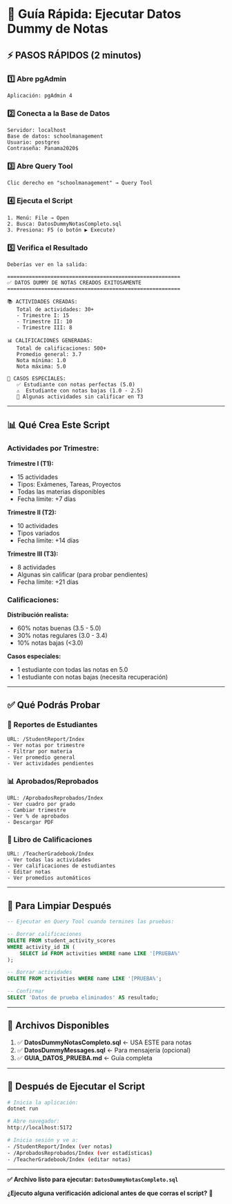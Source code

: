 # 🚀 Guía Rápida: Ejecutar Datos Dummy de Notas

## ⚡ PASOS RÁPIDOS (2 minutos)

### 1️⃣ Abre pgAdmin
```
Aplicación: pgAdmin 4
```

### 2️⃣ Conecta a la Base de Datos
```
Servidor: localhost
Base de datos: schoolmanagement
Usuario: postgres
Contraseña: Panama2020$
```

### 3️⃣ Abre Query Tool
```
Clic derecho en "schoolmanagement" → Query Tool
```

### 4️⃣ Ejecuta el Script
```
1. Menú: File → Open
2. Busca: DatosDummyNotasCompleto.sql
3. Presiona: F5 (o botón ▶️ Execute)
```

### 5️⃣ Verifica el Resultado
```
Deberías ver en la salida:

========================================================
✅ DATOS DUMMY DE NOTAS CREADOS EXITOSAMENTE
========================================================

📚 ACTIVIDADES CREADAS:
   Total de actividades: 30+
   - Trimestre I: 15
   - Trimestre II: 10
   - Trimestre III: 8

📊 CALIFICACIONES GENERADAS:
   Total de calificaciones: 500+
   Promedio general: 3.7
   Nota mínima: 1.0
   Nota máxima: 5.0

🎯 CASOS ESPECIALES:
   ✅ Estudiante con notas perfectas (5.0)
   ⚠️  Estudiante con notas bajas (1.0 - 2.5)
   📝 Algunas actividades sin calificar en T3
```

---

## 📊 Qué Crea Este Script

### Actividades por Trimestre:

**Trimestre I (T1):**
- 15 actividades
- Tipos: Exámenes, Tareas, Proyectos
- Todas las materias disponibles
- Fecha límite: +7 días

**Trimestre II (T2):**
- 10 actividades
- Tipos variados
- Fecha límite: +14 días

**Trimestre III (T3):**
- 8 actividades
- Algunas sin calificar (para probar pendientes)
- Fecha límite: +21 días

### Calificaciones:

**Distribución realista:**
- 60% notas buenas (3.5 - 5.0)
- 30% notas regulares (3.0 - 3.4)
- 10% notas bajas (<3.0)

**Casos especiales:**
- 1 estudiante con todas las notas en 5.0
- 1 estudiante con notas bajas (necesita recuperación)

---

## ✅ Qué Podrás Probar

### 📝 Reportes de Estudiantes
```
URL: /StudentReport/Index
- Ver notas por trimestre
- Filtrar por materia
- Ver promedio general
- Ver actividades pendientes
```

### 📊 Aprobados/Reprobados
```
URL: /AprobadosReprobados/Index
- Ver cuadro por grado
- Cambiar trimestre
- Ver % de aprobados
- Descargar PDF
```

### 📖 Libro de Calificaciones
```
URL: /TeacherGradebook/Index
- Ver todas las actividades
- Ver calificaciones de estudiantes
- Editar notas
- Ver promedios automáticos
```

---

## 🧹 Para Limpiar Después

```sql
-- Ejecutar en Query Tool cuando termines las pruebas:

-- Borrar calificaciones
DELETE FROM student_activity_scores 
WHERE activity_id IN (
    SELECT id FROM activities WHERE name LIKE '[PRUEBA%'
);

-- Borrar actividades
DELETE FROM activities WHERE name LIKE '[PRUEBA%';

-- Confirmar
SELECT 'Datos de prueba eliminados' AS resultado;
```

---

## 📁 Archivos Disponibles

1. ✅ **DatosDummyNotasCompleto.sql** ← USA ESTE para notas
2. ✅ **DatosDummyMessages.sql** ← Para mensajería (opcional)
3. ✅ **GUIA_DATOS_PRUEBA.md** ← Guía completa

---

## 🎯 Después de Ejecutar el Script

```bash
# Inicia la aplicación:
dotnet run

# Abre navegador:
http://localhost:5172

# Inicia sesión y ve a:
- /StudentReport/Index (ver notas)
- /AprobadosReprobados/Index (ver estadísticas)
- /TeacherGradebook/Index (editar notas)
```

---

**✅ Archivo listo para ejecutar: `DatosDummyNotasCompleto.sql`**

**¿Ejecuto alguna verificación adicional antes de que corras el script?** 🚀

